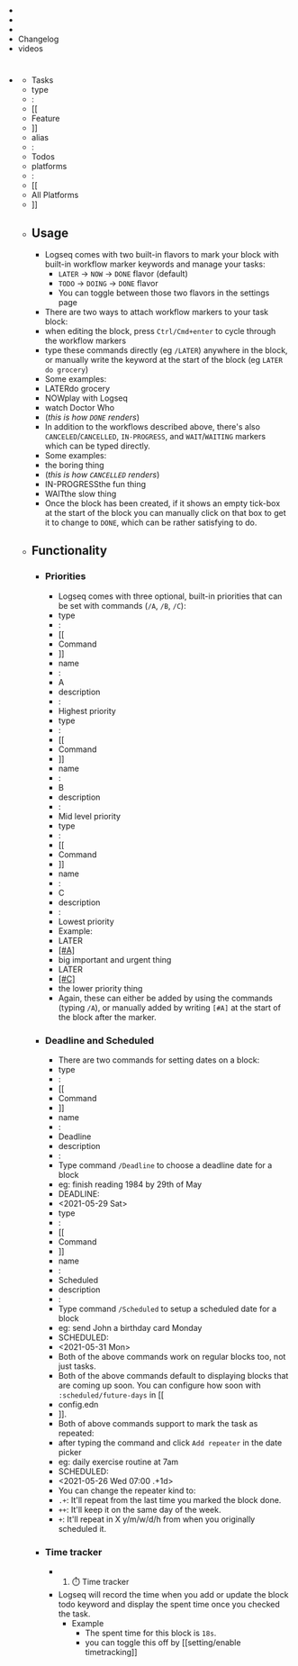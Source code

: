 -
-
-
- Changelog
- videos
- #
	- Tasks
	- type
	- :
	- [[
	- Feature
	- ]]
	- alias
	- :
	- Todos
	- platforms
	- :
	- [[
	- All Platforms
	- ]]
	- ## Usage
		- Logseq comes with two built-in flavors to mark your block with built-in workflow marker keywords and manage your tasks:
			- `LATER` -> `NOW` -> `DONE` flavor (default)
			- `TODO` -> `DOING` -> `DONE` flavor
			- You can toggle between those two flavors in the settings page
		- There are two ways to attach workflow markers to your task block:
		- when editing the block, press `Ctrl/Cmd+enter` to cycle through the workflow markers
		- type these commands directly (eg `/LATER`) anywhere in the block, or manually write the keyword at the start of the block (eg `LATER do grocery`)
		- Some examples:
		- LATERdo grocery
		- NOWplay with Logseq
		- watch Doctor Who
		- (_this is how `DONE` renders_)
		- In addition to the workflows described above, there's also `CANCELED`/`CANCELLED`, `IN-PROGRESS`, and `WAIT`/`WAITING` markers which can be typed directly.
		- Some examples:
		- the boring thing
		- (_this is how `CANCELLED` renders_)
		- IN-PROGRESSthe fun thing
		- WAITthe slow thing
		- Once the block has been created, if it shows an empty tick-box at the start of the block you can manually click on that box to get it to change to `DONE`, which can be rather satisfying to do.
	- ## Functionality
		- ### Priorities
			- Logseq comes with three optional, built-in priorities that can be set with commands (`/A`, `/B`, `/C`):
			- type
			- :
			- [[
			- Command
			- ]]
			- name
			- :
			- A
			- description
			- :
			- Highest priority
			- type
			- :
			- [[
			- Command
			- ]]
			- name
			- :
			- B
			- description
			- :
			- Mid level priority
			- type
			- :
			- [[
			- Command
			- ]]
			- name
			- :
			- C
			- description
			- :
			- Lowest priority
			- Example:
			- LATER
			- [[#A]](https://docs.logseq.com/#/page/A)
			- big important and urgent thing
			- LATER
			- [[#C]](https://docs.logseq.com/#/page/C)
			- the lower priority thing
			- Again, these can either be added by using the commands (typing `/A`), or manually added by writing `[#A]` at the start of the block after the marker.
		- ### Deadline and Scheduled
			- There are two commands for setting dates on a block:
			- type
			- :
			- [[
			- Command
			- ]]
			- name
			- :
			- Deadline
			- description
			- :
			- Type command `/Deadline` to choose a deadline date for a block
			- eg: finish reading 1984 by 29th of May
			- DEADLINE:
			- <2021-05-29 Sat>
			- type
			- :
			- [[
			- Command
			- ]]
			- name
			- :
			- Scheduled
			- description
			- :
			- Type command `/Scheduled` to setup a scheduled date for a block
			- eg: send John a birthday card Monday
			- SCHEDULED:
			- <2021-05-31 Mon>
			- Both of the above commands work on regular blocks too, not just tasks.
			- Both of the above commands default to displaying blocks that are coming up soon. You can configure how soon with `:scheduled/future-days` in [[
			- config.edn
			- ]].
			- Both of above commands support to mark the task as repeated:
			- after typing the command and click `Add repeater` in the date picker
			- eg: daily exercise routine at 7am
			- SCHEDULED:
			- <2021-05-26 Wed 07:00 .+1d>
			- You can change the repeater kind to:
			- `.+`: It'll repeat from the last time you marked the block done.
			- `++`: It'll keep it on the same day of the week.
			- `+`: It'll repeat in X y/m/w/d/h from when you originally scheduled it.
		- ### Time tracker
			- 1.  ⏱️ Time tracker
			- Logseq will record the time when you add or update the block todo keyword and display the spent time once you checked the task.
				- Example
					- The spent time for this block is `18s`.
					- you can toggle this off by [[setting/enable timetracking]]